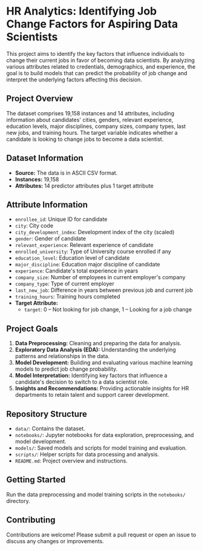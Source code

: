 # HR Analytics: Identifying Job Change Factors for Aspiring Data Scientists

This project aims to identify the key factors that influence individuals to change their current jobs in favor of becoming data scientists. By analyzing various attributes related to credentials, demographics, and experience, the goal is to build models that can predict the probability of job change and interpret the underlying factors affecting this decision.

## Project Overview

The dataset comprises 19,158 instances and 14 attributes, including information about candidates' cities, genders, relevant experience, education levels, major disciplines, company sizes, company types, last new jobs, and training hours. The target variable indicates whether a candidate is looking to change jobs to become a data scientist.

## Dataset Information

- **Source:** The data is in ASCII CSV format.
- **Instances:** 19,158
- **Attributes:** 14 predictor attributes plus 1 target attribute

## Attribute Information

- `enrollee_id`: Unique ID for candidate
- `city`: City code
- `city_development_index`: Development index of the city (scaled)
- `gender`: Gender of candidate
- `relevant_experience`: Relevant experience of candidate
- `enrolled_university`: Type of University course enrolled if any
- `education_level`: Education level of candidate
- `major_discipline`: Education major discipline of candidate
- `experience`: Candidate's total experience in years
- `company_size`: Number of employees in current employer's company
- `company_type`: Type of current employer
- `last_new_job`: Difference in years between previous job and current job
- `training_hours`: Training hours completed
- **Target Attribute:**
  - `target`: 0 – Not looking for job change, 1 – Looking for a job change

## Project Goals

1. **Data Preprocessing:** Cleaning and preparing the data for analysis.
2. **Exploratory Data Analysis (EDA):** Understanding the underlying patterns and relationships in the data.
3. **Model Development:** Building and evaluating various machine learning models to predict job change probability.
4. **Model Interpretation:** Identifying key factors that influence a candidate's decision to switch to a data scientist role.
5. **Insights and Recommendations:** Providing actionable insights for HR departments to retain talent and support career development.

## Repository Structure

- `data/`: Contains the dataset.
- `notebooks/`: Jupyter notebooks for data exploration, preprocessing, and model development.
- `models/`: Saved models and scripts for model training and evaluation.
- `scripts/`: Helper scripts for data processing and analysis.
- `README.md`: Project overview and instructions.

## Getting Started

 Run the data preprocessing and model training scripts in the `notebooks/` directory.

## Contributing

Contributions are welcome! Please submit a pull request or open an issue to discuss any changes or improvements.
